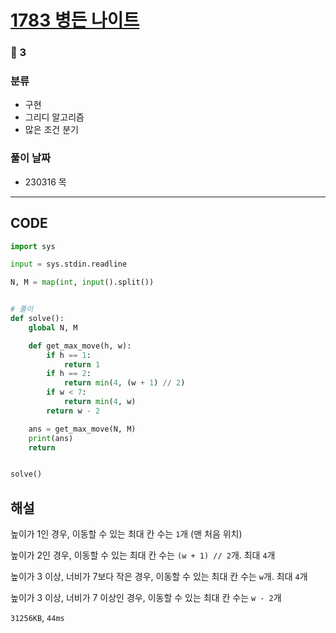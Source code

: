 # [1783 병든 나이트](https://www.acmicpc.net/problem/1783)

### 🥈 3

### 분류

- 구현
- 그리디 알고리즘
- 많은 조건 분기

### 풀이 날짜

- 230316 목

---

## CODE

```python
import sys

input = sys.stdin.readline

N, M = map(int, input().split())


# 풀이
def solve():
    global N, M

    def get_max_move(h, w):
        if h == 1:
            return 1
        if h == 2:
            return min(4, (w + 1) // 2)
        if w < 7:
            return min(4, w)
        return w - 2

    ans = get_max_move(N, M)
    print(ans)
    return


solve()

```

## 해설

높이가 1인 경우, 이동할 수 있는 최대 칸 수는 `1`개 (맨 처음 위치)

높이가 2인 경우, 이동할 수 있는 최대 칸 수는 `(w + 1) // 2`개. 최대 `4`개

높이가 3 이상, 너비가 7보다 작은 경우, 이동할 수 있는 최대 칸 수는 `w`개. 최대 `4`개

높이가 3 이상, 너비가 7 이상인 경우, 이동할 수 있는 최대 칸 수는 `w - 2`개

`31256KB`, `44ms`
